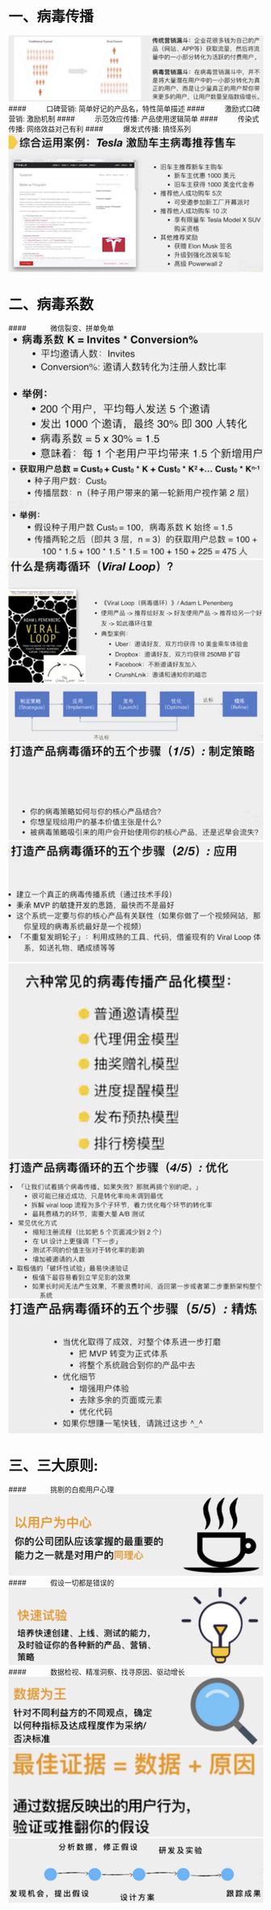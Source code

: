 # 一、病毒传播
![](/assets/QQ20190721-230024@2x.png)
####&nbsp;&nbsp;&nbsp;&nbsp;&nbsp;&nbsp;&nbsp;&nbsp;&nbsp;&nbsp;口碑营销: 简单好记的产品名，特性简单描述
####&nbsp;&nbsp;&nbsp;&nbsp;&nbsp;&nbsp;&nbsp;&nbsp;&nbsp;&nbsp;激励式口碑营销: 激励机制
####&nbsp;&nbsp;&nbsp;&nbsp;&nbsp;&nbsp;&nbsp;&nbsp;&nbsp;&nbsp;示范效应传播: 产品使用逻辑简单
####&nbsp;&nbsp;&nbsp;&nbsp;&nbsp;&nbsp;&nbsp;&nbsp;&nbsp;&nbsp;传染式传播: 网络效益对己有利
####&nbsp;&nbsp;&nbsp;&nbsp;&nbsp;&nbsp;&nbsp;&nbsp;&nbsp;&nbsp;爆发式传播: 搞怪系列
![](/assets/QQ20190721-230837@2x.png)
# 二、病毒系数
####&nbsp;&nbsp;&nbsp;&nbsp;&nbsp;&nbsp;&nbsp;&nbsp;&nbsp;&nbsp;&nbsp;&nbsp;微信裂变、拼单免单
![](/assets/QQ20190721-231506@2x.png)
![](/assets/QQ20190721-231653@2x.png)
![](/assets/QQ20190722-091725@2x.png)
![](/assets/QQ20190722-092438@2x.png)
![](/assets/QQ20190722-092512@2x.png)
![](/assets/QQ20190722-102221@2x.png)
![](/assets/QQ20190722-102420@2x.png)
![](/assets/QQ20190722-103547@2x.png)
![](/assets/QQ20190722-103753@2x.png)
# 三、三大原则: 
####&nbsp;&nbsp;&nbsp;&nbsp;&nbsp;&nbsp;&nbsp;&nbsp;&nbsp;&nbsp;&nbsp;&nbsp;挑剔的白痴用户心理
![](/assets/QQ20190720-173052@2x.png)
####&nbsp;&nbsp;&nbsp;&nbsp;&nbsp;&nbsp;&nbsp;&nbsp;&nbsp;&nbsp;&nbsp;&nbsp;假设一切都是错误的
![](/assets/QQ20190720-175011@2x.png)
####&nbsp;&nbsp;&nbsp;&nbsp;&nbsp;&nbsp;&nbsp;&nbsp;&nbsp;&nbsp;&nbsp;&nbsp;数据检视、精准洞察、找寻原因、驱动增长
![](/assets/QQ20190720-180324@2x.png)
![](/assets/QQ20190720-180542@2x.png)
![](/assets/QQ20190720-181331@2x.png)












